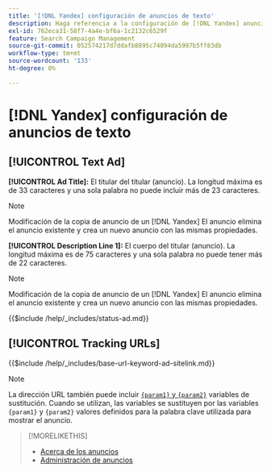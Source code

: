 ```yaml
---
title: '[!DNL Yandex] configuración de anuncios de texto'
description: Haga referencia a la configuración de [!DNL Yandex] anuncios de texto.
exl-id: 762eca31-58f7-4a4e-bf6a-1c2132c6529f
feature: Search Campaign Management
source-git-commit: 052574217d7ddafb8895c74094da5997b5ff83db
workflow-type: tm+mt
source-wordcount: '133'
ht-degree: 0%

---
```


# [!DNL Yandex] configuración de anuncios de texto

## [!UICONTROL Text Ad]

**[!UICONTROL Ad Title]:** El titular del titular (anuncio). La longitud máxima es de 33 caracteres y una sola palabra no puede incluir más de 23 caracteres.

>[!NOTE]
>
>Modificación de la copia de anuncio de un [!DNL Yandex] El anuncio elimina el anuncio existente y crea un nuevo anuncio con las mismas propiedades.

**[!UICONTROL Description Line 1]:** El cuerpo del titular (anuncio). La longitud máxima es de 75 caracteres y una sola palabra no puede tener más de 22 caracteres.

>[!NOTE]
>
>Modificación de la copia de anuncio de un [!DNL Yandex] El anuncio elimina el anuncio existente y crea un nuevo anuncio con las mismas propiedades.

<!-- **[!UICONTROL Status]:** -->

{{$include /help/_includes/status-ad.md}}

## [!UICONTROL Tracking URLs]

<!-- **[!UICONTROL Base URl]:** -->

{{$include /help/_includes/base-url-keyword-ad-sitelink.md}}

>[!NOTE]
>
>La dirección URL también puede incluir [`{param1}` y `{param2}`](https://yandex.com/support/direct/statistics/url-tags.html) variables de sustitución. Cuando se utilizan, las variables se sustituyen por las variables `{param1}` y `{param2}` valores definidos para la palabra clave utilizada para mostrar el anuncio.

>[!MORELIKETHIS]
>
>* [Acerca de los anuncios](ad-about.md)
>* [Administración de anuncios](ad-manage.md)
